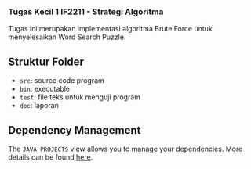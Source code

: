 ### Tugas Kecil 1 IF2211 - Strategi Algoritma

Tugas ini merupakan implementasi algoritma Brute Force untuk menyelesaikan Word Search Puzzle.

## Struktur Folder

- `src`: source code program
- `bin`: executable
- `test`: file teks untuk menguji program
- `doc`: laporan

## Dependency Management

The `JAVA PROJECTS` view allows you to manage your dependencies. More details can be found [here](https://github.com/microsoft/vscode-java-dependency#manage-dependencies).
